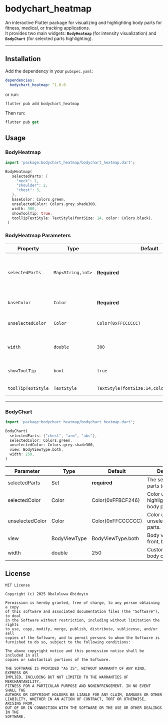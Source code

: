 # bodychart_heatmap

An interactive Flutter package for visualizing and highlighting body parts for fitness, medical, or tracking applications.  
It provides two main widgets: **`BodyHeatmap`** (for intensity visualization) and **`BodyChart`** (for selected parts highlighting).

---

## Installation

Add the dependency in your `pubspec.yaml`:

```yaml
dependencies:
  bodychart_heatmap: ^1.0.0
```

or run:

```dart
flutter pub add bodychart_heatmap
```

Then run:

```dart
flutter pub get
```

## Usage

### BodyHeatmap

```dart
import 'package:bodychart_heatmap/bodychart_heatmap.dart';

BodyHeatmap(
   selectedParts: {
     "neck": 1,
     "shoulder": 2,
     "chest": 3,
   },
   baseColor: Colors.green,
   unselectedColor: Colors.grey.shade300,
   width: 300,
   showToolTip: true,
   toolTipTextStyle: TextStyle(fontSize: 14, color: Colors.black),
 )
```

### BodyHeatmap Parameters

| Property            | Type              | Default                         | Description |
|---------------------|-------------------|---------------------------------|-------------|
| `selectedParts`     | `Map<String,int>` | **Required** | Body parts with intensity values (`1` = low, `2` = medium, `3` = high). |
| `baseColor`         | `Color`           | **Required**                   | Main color used for highlighting. |
| `unselectedColor`   | `Color`           | `Color(0xFFCCCCCC)`             | Color for unselected parts. |
| `width`             | `double`          | `300`                           | Custom width of the body heatmap widget |
| `showToolTip`       | `bool`            | `true`                          | Whether to show the legend/tooltip. |
| `toolTipTextStyle`  | `TextStyle`       | `TextStyle(fontSize:14,color:Colors.black)` | Style for tooltip labels. |

---

### BodyChart

```dart
import 'package:bodychart_heatmap/bodychart_heatmap.dart';

BodyChart(
  selectedParts: {"chest", "arm", "abs"},
  selectedColor: Colors.green,
  unselectedColor: Colors.grey.shade300,
  view: BodyViewType.both,
  width: 250,
)
```

| Parameter         | Type             | Default            | Description |
|-------------------|-----------------|--------------------|-------------|
| selectedParts     | Set<String>     | **required**       | The set of body parts to highlight. |
| selectedColor     | Color           | Color(0xFFBCF246)  | Color used for highlighted/selected body parts. |
| unselectedColor   | Color           | Color(0xFFCCCCCC)  | Color used for unselected body parts. |
| view              | BodyViewType    | BodyViewType.both  | Body view type: front, back, or both. |
| width             | double          | 250                | Custom width of the body chart widget. |

## License

```
MIT License

Copyright (c) 2025 Obaloluwa Obidoyin

Permission is hereby granted, free of charge, to any person obtaining a copy
of this software and associated documentation files (the "Software"), to deal
in the Software without restriction, including without limitation the rights
to use, copy, modify, merge, publish, distribute, sublicense, and/or sell
copies of the Software, and to permit persons to whom the Software is
furnished to do so, subject to the following conditions:

The above copyright notice and this permission notice shall be included in all
copies or substantial portions of the Software.

THE SOFTWARE IS PROVIDED "AS IS", WITHOUT WARRANTY OF ANY KIND, EXPRESS OR
IMPLIED, INCLUDING BUT NOT LIMITED TO THE WARRANTIES OF MERCHANTABILITY,
FITNESS FOR A PARTICULAR PURPOSE AND NONINFRINGEMENT. IN NO EVENT SHALL THE
AUTHORS OR COPYRIGHT HOLDERS BE LIABLE FOR ANY CLAIM, DAMAGES OR OTHER
LIABILITY, WHETHER IN AN ACTION OF CONTRACT, TORT OR OTHERWISE, ARISING FROM,
OUT OF OR IN CONNECTION WITH THE SOFTWARE OR THE USE OR OTHER DEALINGS IN THE
SOFTWARE.
```
